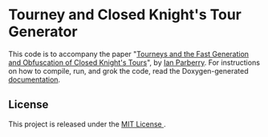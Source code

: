 # Tourney and Closed Knight's Tour Generator

This code is to accompany the paper "[Tourneys and the Fast Generation and Obfuscation of Closed Knight's Tours](http://ianparberry.com/research/tourneys/)", by [Ian Parberry](http://ianparberry.com/).
For instructions on how to compile, run, and grok the code, read the Doxygen-generated
[documentation](https://ian-parberry.github.io/Tourney). 

## License

This project is released under the [MIT License ](https://github.com/Ian-Parberry/Tourney/blob/master/LICENSE).
